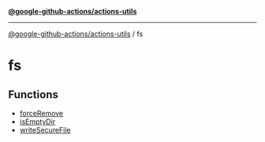 [**@google-github-actions/actions-utils**](../README.md)

***

[@google-github-actions/actions-utils](../modules.md) / fs

# fs

## Functions

- [forceRemove](functions/forceRemove.md)
- [isEmptyDir](functions/isEmptyDir.md)
- [writeSecureFile](functions/writeSecureFile.md)
